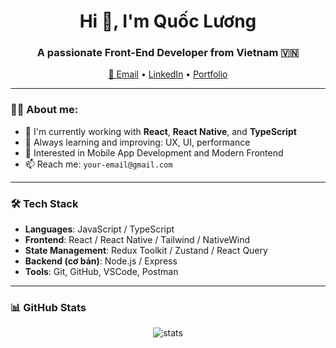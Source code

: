 <h1 align="center">Hi 👋, I'm Quốc Lương</h1>
<h3 align="center">A passionate Front-End Developer from Vietnam 🇻🇳</h3>

<p align="center">
  <a href="mailto:your-email@gmail.com">📧 Email</a> •
  <a href="https://www.linkedin.com/in/your-linkedin">LinkedIn</a> •
  <a href="https://your-portfolio.com">Portfolio</a>
</p>

---

### 🧑‍💻 About me:

- 💼 I'm currently working with **React**, **React Native**, and **TypeScript**
- 🧠 Always learning and improving: UX, UI, performance
- 🌱 Interested in Mobile App Development and Modern Frontend
- 📫 Reach me: `your-email@gmail.com`

---

### 🛠 Tech Stack

- **Languages**: JavaScript / TypeScript  
- **Frontend**: React / React Native / Tailwind / NativeWind  
- **State Management**: Redux Toolkit / Zustand / React Query  
- **Backend (cơ bản)**: Node.js / Express  
- **Tools**: Git, GitHub, VSCode, Postman

---

### 📊 GitHub Stats

<p align="center">
  <img src="https://github-readme-stats.vercel.app/api?username=QuocDL&show_icons=true&theme=radical" alt="stats" />
</p>
